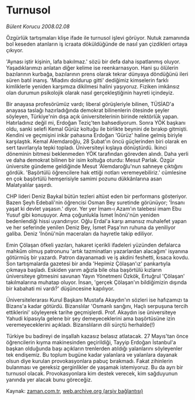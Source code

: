 # Turnusol

*Bülent Korucu 2008.02.08*

<tr><td class="metin" colspan="2" style="padding-top: 20px; padding-left: 5px; padding-right: 10px;">Özgürlük tartışmaları klişe ifade ile turnusol işlevi görüyor. Nutuk zamanında bol keseden atanların iş icraata döküldüğünde de nasıl yan çizdikleri ortaya çıkıyor.</td></tr><tr><td class="metin" colspan="2" style="padding-top: 20px; padding-left: 5px; padding-right: 10px;"><p>'Aynası iştir kişinin, lafa bakılmaz.' sözü bir defa daha ispatlanmış oluyor. Yaşadıklarımızı anlatan diğer kelime ise reenkarnasyon. Hani şu ölülerin bazılarının kurbağa, bazılarının prens olarak tekrar dünyaya döndüğünü ileri süren batıl inanış. 'Miadını doldurup gitti' dediğimiz kimselerin farklı kimliklerle yeniden karşımıza dikilmesi halini yaşıyoruz. Fiziken imkânsız olan durumun psikolojik olarak nasıl gerçekleştiğinin hayreti içindeyiz.
<p>Bir anayasa profesörümüz vardı; liberal görüşleriyle bilinen, TÜSİAD'a anayasa taslağı hazırladığında demokrat bilinenlerin ötesinde şeyler söyleyen, Türkiye'nin dışa açık üniversitelerinin birinde rektörlük yapan. Hatırladınız değil mi, Erdoğan Teziç'ten bahsediyorum. Sonra YÖK başkanı oldu, sanki selefi Kemal Gürüz koltuğu ile birlikte beynini de bırakıp gitmişti. Kendini ve geçmişini inkâr pahasına Erdoğan 'Gürüz' haline gelmiş biriyle karşılaştık. Kemal Alemdaroğlu, 28 Şubat'ın öncü güçlerinden biri olarak en sert tavırlarıyla tepki topladı. Üniversiteyi kışlaya dönüştürdü. İkinci döneminin bitmesi beklenmeden YÖK tarafından görevden alındı. Daha yerli ve daha demokrat bilinen bir isim koltuğa oturdu: Mesut Parlak. Özgür üniversite gündeme geldiğinde Mesut 'Alemdaroğlu'nun sahneye çıktığını gördük. 'Başörtülü öğrencilere hak ettiği notları veremeyebiliriz.' cümlesine en çok başörtülü hemşerisiyle samimi pozunu dükkânlarına asan Malatyalılar şaşırdı.
<p>CHP lideri Deniz Baykal bütün tezleri altüst eden bir performans gösteriyor. Bazen Şeyh Edebali'nin öğrencisi Osman Bey suretinde görünüyor; 'İnsanı yaşat ki devlet yaşasın.' diyor. Yer yer İmam-ı Azam'ın talebesi imam Ebu Yusuf gibi konuşuyor. Ama çoğunlukla İsmet İnönü'nün yeniden bedenlendiği hissi uyandırıyor. Oğlu Erdal'a karşı amansız muhalefet yapan ve her seferinde yenilen Deniz Bey, İsmet Paşa'nın ruhuna da yeniliyor galiba. Deniz 'İnönü'nün maceraları da hayretle takip ediliyor. 
<p>Emin Çölaşan öfkeli yazıları, hakaret içerikli ifadeleri yüzünden defalarca mahkûm olmuş patronunu 'artık tazminatları yazarlardan alacağım' isyanına götürmüş bir yazardı. Patron dayanamadı ve iş akdini feshetti, kısaca kovdu. Son tartışmalarda gazetesi bir anda 'Hepimiz Çölaşan'ız' pankartıyla çıkmaya başladı. Eskiden yarım ağızla bile olsa başörtülü kızların üniversiteye gitmesini savunan Yayın Yönetmeni Özkök, Ertuğrul 'Çölaşan' takılmalarına muhatap oluyor. İnsan, 'gerçek Çölaşan'ın bildiğimizin dışında bir kabahati mi vardı?' düşüncesine kapılıyor.
<p>Üniversitelerarası Kurul Başkanı Mustafa Akaydın'ın sözleri ise hafızamızı ta Bizans'a kadar götürdü. Bizanslılar 'Osmanlı sarığını, Haçlı serpuşuna tercih ettiklerini' söyleyerek tarihe geçmişlerdi. Prof. Akaydın ise üniversiteye Yahudi kipasıyla gelene bir şey demeyeceklerini ama başörtüsüne izin veremeyeceklerini açıkladı. Bizanslıların dili sürçtü herhalde(!)
<p>Türkiye bu badireyi de inşallah kazasız belasız atlatacak. 27 Mayıs'tan önce öğrencilerin kıyma makinesinden geçirildiği, Tayyip Erdoğan İstanbul'a başkan olduğunda başı açıkların trenlerden atıldığı yalanlarını söyleyenler tek endişemiz. Bu toplum bugüne kadar yalanlara ve yalanlara dayanak olsun diye kurulan provokasyonlara pabuç bırakmadı. Fakat zihinlerin bulanması ve gereksiz gerginlikler de yaşamak istemiyoruz. Bu da ayrı bir turnusol olacak. Provokasyonlara kim destek verecek, kim sağduyunun yanında yer alacak bunu göreceğiz. <br/></p></p></p></p></p></p></td></tr>

Kaynak: [zaman.com.tr](http://zaman.com.tr/yazar.do?yazino=649218), [web.archive.org (arşiv bağlantısı)](http://web.archive.org/web/20080504081700/http://www.zaman.com.tr:80/yazar.do?yazino=649218)
